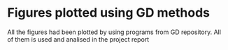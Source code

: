 # Figures plotted using GD methods

All the figures had been plotted by using programs from GD repository. All of them is used and analised in the project report
